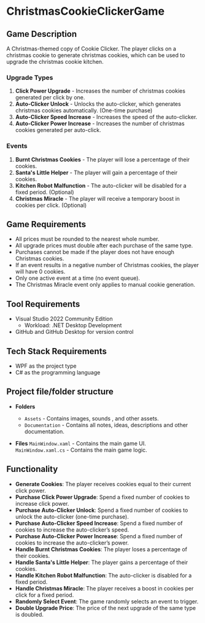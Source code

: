 ﻿# ChristmasCookieClickerGame

## Game Description

A Christmas-themed copy of Cookie Clicker.
The player clicks on a christmas cookie to generate christmas cookies, which can be used to upgrade the christmas cookie kitchen.

### Upgrade Types

1. **Click Power Upgrade** - Increases the number of christmas cookies generated per click by one.
2. **Auto-Clicker Unlock** - Unlocks the auto-clicker, which generates christmas cookies automatically. (One-time purchase)
3. **Auto-Clicker Speed Increase** - Increases the speed of the auto-clicker.
4. **Auto-Clicker Power Increase** - Increases the number of christmas cookies generated per auto-click.

### Events

1. **Burnt Christmas Cookies** - The player will lose a percentage of their cookies.
2. **Santa's Little Helper** - The player will gain a percentage of their cookies.
3. **Kitchen Robot Malfunction** - The auto-clicker will be disabled for a fixed period. (Optional)
4. **Christmas Miracle** - The player will receive a temporary boost in cookies per click. (Optional)

## Game Requirements

- All prices must be rounded to the nearest whole number.
- All upgrade prices must double after each purchase of the same type.
- Purchases cannot be made if the player does not have enough Christmas cookies.
- If an event results in a negative number of Christmas cookies, the player will have 0 cookies.
- Only one active event at a time (no event queue).
- The Christmas Miracle event only applies to manual cookie generation.

## Tool Requirements

- Visual Studio 2022 Community Edition
  - Workload: .NET Desktop Development
- GitHub and GitHub Desktop for version control

## Tech Stack Requirements

- WPF as the project type
- C# as the programming language

## Project file/folder structure

- **Folders**
	- `Assets` - Contains images, sounds , and other assets.
	- `Documentation` - Contains all notes, ideas, descriptions and other documentation.

- **Files**
	`MainWindow.xaml` - Contains the main game UI.	
	`MainWindow.xaml.cs` - Contains the main game logic.

## Functionality

- **Generate Cookies**: The player receives cookies equal to their current click power.
- **Purchase Click Power Upgrade**: Spend a fixed number of cookies to increase click power.
- **Purchase Auto-Clicker Unlock**: Spend a fixed number of cookies to unlock the auto-clicker (one-time purchase).
- **Purchase Auto-Clicker Speed Increase**: Spend a fixed number of cookies to increase the auto-clicker’s speed.
- **Purchase Auto-Clicker Power Increase**: Spend a fixed number of cookies to increase the auto-clicker’s power.
- **Handle Burnt Christmas Cookies**: The player loses a percentage of their cookies.
- **Handle Santa's Little Helper**: The player gains a percentage of their cookies.
- **Handle Kitchen Robot Malfunction**: The auto-clicker is disabled for a fixed period.
- **Handle Christmas Miracle**: The player receives a boost in cookies per click for a fixed period.
- **Randomly Select Event**: The game randomly selects an event to trigger.
- **Double Upgrade Price**: The price of the next upgrade of the same type is doubled.